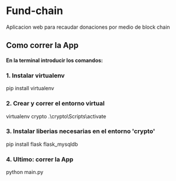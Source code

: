 # Fund-chain
Aplicacion web para recaudar donaciones por medio de block chain

## Como correr la App
#### En la terminal introducir los comandos:
### 1. Instalar virtualenv
pip install virtualenv

### 2. Crear y correr el entorno virtual
virtualenv crypto
.\crypto\Scripts\activate

### 3. Instalar liberias necesarias en el entorno 'crypto'
pip install flask flask_mysqldb

### 4. Ultimo: correr la App
python main.py

